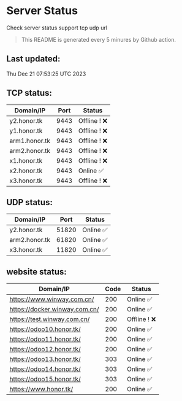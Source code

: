 # Server Status
Check server status support tcp udp url
> This README is generated every 5 minures by Github action.
## Last updated:
Thu Dec 21 07:53:25 UTC 2023
## TCP status: 
|Domain/IP|Port|**Status**|
|--|--|--|
|y2.honor.tk|9443| Offline ! :x:|
|y1.honor.tk|9443| Offline ! :x:|
|arm1.honor.tk|9443| Offline ! :x:|
|arm2.honor.tk|9443| Offline ! :x:|
|x1.honor.tk|9443| Offline ! :x:|
|x2.honor.tk|9443|Online :white_check_mark:|
|x3.honor.tk|9443| Offline ! :x:|
## UDP status: 
|Domain/IP|Port|**Status**|
|--|--|--|
|y2.honor.tk|51820|Online :white_check_mark:|
|arm2.honor.tk|61820|Online :white_check_mark:|
|x3.honor.tk|11820|Online :white_check_mark:|
## website status: 
|Domain/IP|Code|**Status**|
|--|--|--|
|https://www.winway.com.cn/|200|Online :white_check_mark:|
|https://docker.winway.com.cn/|200|Online :white_check_mark:|
|https://test.winway.com.cn/|200| Offline ! :x:|
|https://odoo10.honor.tk/|200|Online :white_check_mark:|
|https://odoo11.honor.tk/|200|Online :white_check_mark:|
|https://odoo12.honor.tk/|200|Online :white_check_mark:|
|https://odoo13.honor.tk/|303|Online :white_check_mark:|
|https://odoo14.honor.tk/|303|Online :white_check_mark:|
|https://odoo15.honor.tk/|303|Online :white_check_mark:|
|https://www.honor.tk/|200|Online :white_check_mark:|
